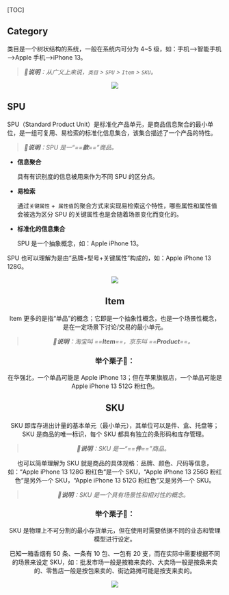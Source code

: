 <!-- @title: 【电子商务】类目、SPU、Item、SKU -->
<!-- @date: 2021-11-01 13:39:35 -->
<!-- @author: Zhang Jinbao -->

[TOC]

## Category

类目是一个树状结构的系统，一般在系统内可分为 4~5 级，如：手机—>智能手机—>Apple 手机—>iPhone 13。

> ***💬说明**：从广义上来说，`类目` > `SPU` > `Item` > `SKU`。*

<div align="center">
<img src="https://images.weserv.nl/?url=https://wx1.sinaimg.cn/large/8fa5dcfcgy1fz06l7bn09j20f00buacs.jpg" name="电商系统中的 SKU、SPU 数据库设计" />
</div>


## SPU

SPU（Standard Product Unit）是标准化产品单元，是商品信息聚合的最小单位，是一组可复用、易检索的标准化信息集合，该集合描述了一个产品的特性。

> ***💬说明**：SPU 是一“==**款**==”商品。*

- **信息聚合**

  具有有识别度的信息被用来作为不同 SPU 的区分点。

- **易检索**

  通过`关键属性` +` 属性值`的聚合方式来实现易检索这个特性，哪些属性和属性值会被选为区分 SPU 的关键属性也是会随着场景变化而变化的。

- **标准化的信息集合**

  SPU 是一个抽象概念，如：Apple iPhone 13。

SPU 也可以理解为是由“品牌+型号+关键属性”构成的，如：Apple iPhone 13  128G。

<div align="center">
<img src="https://pic2.zhimg.com/80/v2-eaf184b9bc4c76309a574ce114376476_1440w.jpg" name="SKU 层级关系" />
<div>




## Item

Item 更多的是指“单品”的概念；它即是一个抽象性概念，也是一个场景性概念，是在一定场景下讨论/交易的最小单元。

> ***💬说明**：淘宝叫 ==**Item**==，京东叫 ==**Product**==。*

### 举个栗子🌰：

在华强北，一个单品可能是 Apple iPhone 13；但在苹果旗舰店，一个单品可能是 Apple iPhone 13  512G  粉红色。



## SKU

SKU 即库存进出计量的基本单元（最小单元），其单位可以是件、盒、托盘等；SKU 是商品的唯一标识，每个 SKU 都具有独立的条形码和库存管理。

> ***💬说明**：SKU 是一“==**件**==”商品。*

也可以简单理解为 SKU 就是商品的具体规格：品牌、颜色、尺码等信息，如：“Apple iPhone 13  128G  粉红色“是一个 SKU，“Apple iPhone 13  256G  粉红色“是另外一个 SKU，“Apple iPhone 13  512G  粉红色“又是另外一个 SKU。

> ***💬说明**：SKU 是一个具有场景性和相对性的概念。*

### 举个栗子🌰：

SKU 是物理上不可分割的最小存货单元，但在使用时需要依据不同的业态和管理模型进行设定。

已知一箱香烟有 50 条、一条有 10 包、一包有 20 支，而在实际中需要根据不同的场景来设定 SKU，如：批发市场一般是按箱来卖的、大卖场一般是按条来卖的、零售店一般是按包来卖的、街边路摊可能是按支来卖的。

<div align="center">
<img src="https://pic2.zhimg.com/80/v2-50510fd3d60684e667464e14a560f0b3_1440w.jpg" name="SKU 分析" />
<div>